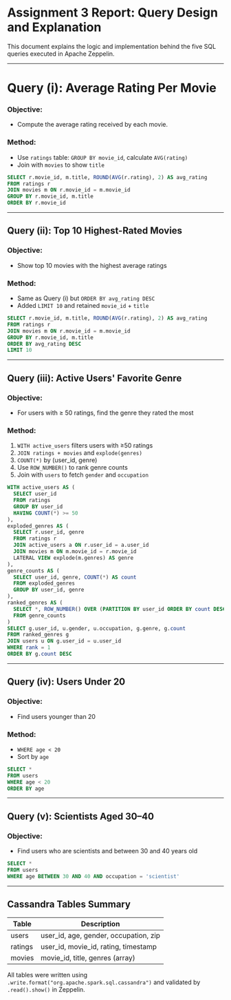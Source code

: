 #  Assignment 3 Report: Query Design and Explanation

This document explains the logic and implementation behind the five SQL queries executed in Apache Zeppelin.

---

# Query (i): Average Rating Per Movie

### Objective:
- Compute the average rating received by each movie.

### Method:
- Use `ratings` table: `GROUP BY movie_id`, calculate `AVG(rating)`
- Join with `movies` to show `title`

```sql
SELECT r.movie_id, m.title, ROUND(AVG(r.rating), 2) AS avg_rating
FROM ratings r
JOIN movies m ON r.movie_id = m.movie_id
GROUP BY r.movie_id, m.title
ORDER BY r.movie_id
```

---

## Query (ii): Top 10 Highest-Rated Movies

### Objective:
- Show top 10 movies with the highest average ratings

### Method:
- Same as Query (i) but `ORDER BY avg_rating DESC`
- Added `LIMIT 10` and retained `movie_id` + `title`

```sql
SELECT r.movie_id, m.title, ROUND(AVG(r.rating), 2) AS avg_rating
FROM ratings r
JOIN movies m ON r.movie_id = m.movie_id
GROUP BY r.movie_id, m.title
ORDER BY avg_rating DESC
LIMIT 10
```

---

## Query (iii): Active Users' Favorite Genre

### Objective:
- For users with ≥ 50 ratings, find the genre they rated the most

### Method:
1. `WITH active_users` filters users with ≥50 ratings  
2. `JOIN ratings + movies` and `explode(genres)`  
3. `COUNT(*)` by (user_id, genre)  
4. Use `ROW_NUMBER()` to rank genre counts  
5. Join with `users` to fetch `gender` and `occupation`

```sql
WITH active_users AS (
  SELECT user_id
  FROM ratings
  GROUP BY user_id
  HAVING COUNT(*) >= 50
),
exploded_genres AS (
  SELECT r.user_id, genre
  FROM ratings r
  JOIN active_users a ON r.user_id = a.user_id
  JOIN movies m ON m.movie_id = r.movie_id
  LATERAL VIEW explode(m.genres) AS genre
),
genre_counts AS (
  SELECT user_id, genre, COUNT(*) AS count
  FROM exploded_genres
  GROUP BY user_id, genre
),
ranked_genres AS (
  SELECT *, ROW_NUMBER() OVER (PARTITION BY user_id ORDER BY count DESC) AS rank
  FROM genre_counts
)
SELECT g.user_id, u.gender, u.occupation, g.genre, g.count
FROM ranked_genres g
JOIN users u ON g.user_id = u.user_id
WHERE rank = 1
ORDER BY g.count DESC
```

---

## Query (iv): Users Under 20

### Objective:
- Find users younger than 20

### Method:
- `WHERE age < 20`
- Sort by `age`

```sql
SELECT *
FROM users
WHERE age < 20
ORDER BY age
```

---

## Query (v): Scientists Aged 30–40

### Objective:
- Find users who are scientists and between 30 and 40 years old

```sql
SELECT *
FROM users
WHERE age BETWEEN 30 AND 40 AND occupation = 'scientist'
```

---

## Cassandra Tables Summary

| Table   | Description                                 |
|---------|---------------------------------------------|
| users   | user_id, age, gender, occupation, zip        |
| ratings | user_id, movie_id, rating, timestamp         |
| movies  | movie_id, title, genres (array<string>)      |

All tables were written using `.write.format("org.apache.spark.sql.cassandra")` and validated by `.read().show()` in Zeppelin.
